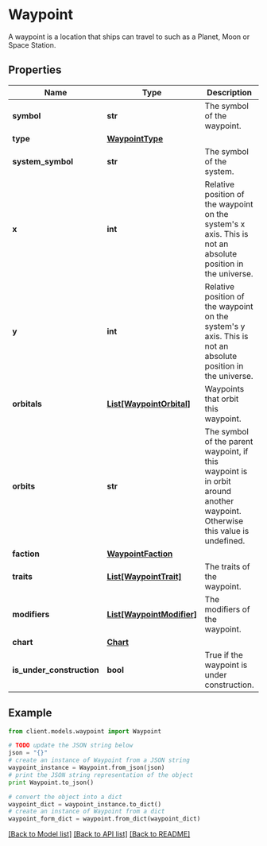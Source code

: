 # Waypoint

A waypoint is a location that ships can travel to such as a Planet, Moon or Space Station.

## Properties

Name | Type | Description | Notes
------------ | ------------- | ------------- | -------------
**symbol** | **str** | The symbol of the waypoint. |
**type** | [**WaypointType**](WaypointType.md) |  |
**system_symbol** | **str** | The symbol of the system. |
**x** | **int** | Relative position of the waypoint on the system&#39;s x axis. This is not an absolute position in the universe. |
**y** | **int** | Relative position of the waypoint on the system&#39;s y axis. This is not an absolute position in the universe. |
**orbitals** | [**List[WaypointOrbital]**](WaypointOrbital.md) | Waypoints that orbit this waypoint. |
**orbits** | **str** | The symbol of the parent waypoint, if this waypoint is in orbit around another waypoint. Otherwise this value is undefined. | [optional]
**faction** | [**WaypointFaction**](WaypointFaction.md) |  | [optional]
**traits** | [**List[WaypointTrait]**](WaypointTrait.md) | The traits of the waypoint. |
**modifiers** | [**List[WaypointModifier]**](WaypointModifier.md) | The modifiers of the waypoint. | [optional]
**chart** | [**Chart**](Chart.md) |  | [optional]
**is_under_construction** | **bool** | True if the waypoint is under construction. |

## Example

```python
from client.models.waypoint import Waypoint

# TODO update the JSON string below
json = "{}"
# create an instance of Waypoint from a JSON string
waypoint_instance = Waypoint.from_json(json)
# print the JSON string representation of the object
print Waypoint.to_json()

# convert the object into a dict
waypoint_dict = waypoint_instance.to_dict()
# create an instance of Waypoint from a dict
waypoint_form_dict = waypoint.from_dict(waypoint_dict)
```

[[Back to Model list]](../README.md#documentation-for-models) [[Back to API list]](../README.md#documentation-for-api-endpoints) [[Back to README]](../README.md)
